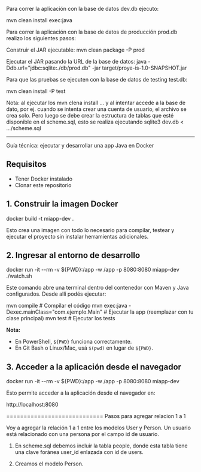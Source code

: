 Para correr la aplicación con la base de datos dev.db ejecuto:

mvn clean install exec:java

Para correr la aplicación con la base de datos de producción prod.db realizo los siguientes pasos:

Construir el JAR ejecutable: mvn clean package -P prod

Ejecutar el JAR pasando la URL de la base de datos: java -Ddb.url="jdbc:sqlite:./db/prod.db" -jar target/proye-is-1.0-SNAPSHOT.jar

Para que las pruebas se ejecuten con la base de datos de testing test.db:

mvn clean install -P test


Nota: al ejecutar los mvn clena install ... y al intentar accede a la base de dato, por ej. cuando se intenta crear una cuenta de usuario, el archivo se crea solo. Pero luego se debe crear la estructura de tablas que esté disponible en el scheme.sql, esto se realiza ejecutando 
sqlite3 dev.db < .../scheme.sql
__________

Guía técnica: ejecutar y desarrollar una app Java en Docker

## Requisitos

* Tener Docker instalado
* Clonar este repositorio

## 1. Construir la imagen Docker


docker build -t miapp-dev .

Esto crea una imagen con todo lo necesario para compilar, testear y ejecutar el proyecto sin instalar herramientas adicionales.

## 2. Ingresar al entorno de desarrollo


docker run -it --rm -v ${PWD}:/app -w /app -p 8080:8080 miapp-dev ./watch.sh

Este comando abre una terminal dentro del contenedor con Maven y Java configurados. Desde allí podés ejecutar:

mvn compile                         # Compilar el código
mvn exec:java -Dexec.mainClass="com.ejemplo.Main"   # Ejecutar la app (reemplazar con tu clase principal)
mvn test                            # Ejecutar los tests

**Nota:**

* En PowerShell, `${PWD}` funciona correctamente.
* En Git Bash o Linux/Mac, usá `$(pwd)` en lugar de `${PWD}`.

## 3. Acceder a la aplicación desde el navegador


docker run -it --rm -v ${PWD}:/app -w /app -p 8080:8080 miapp-dev

Esto permite acceder a la aplicación desde el navegador en:

http://localhost:8080

============================
Pasos para agregar relacion 1 a 1

Voy a agregar la relación 1 a 1 entre los modelos User y Person. Un usuario está relacionado con una persona por el campo id de usuario. 

1) En scheme.sql  debemos incluir la tabla people, donde esta tabla tiene una clave foránea user_id enlazada con id de users.  

2) Creamos el modelo Person.

